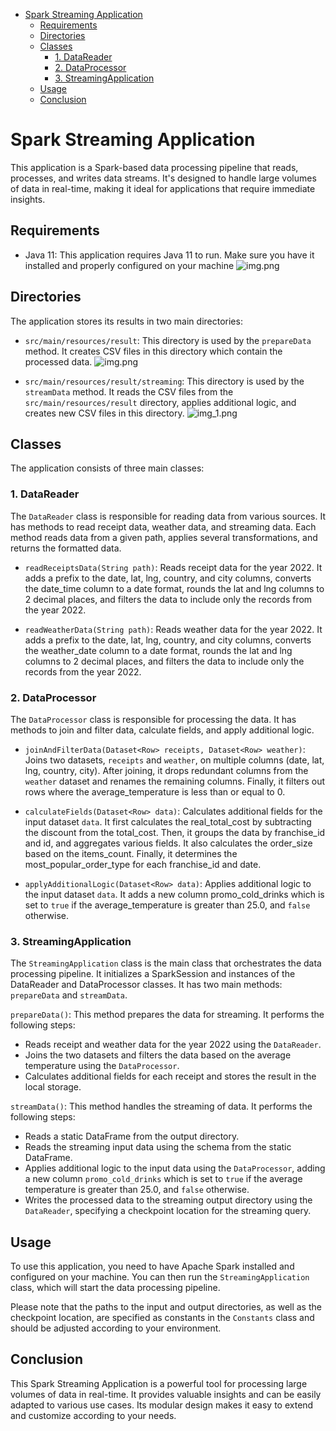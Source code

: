 <!-- TOC -->
* [Spark Streaming Application](#spark-streaming-application)
  * [Requirements](#requirements)
  * [Directories](#directories)
  * [Classes](#classes)
    * [1. DataReader](#1-datareader)
    * [2. DataProcessor](#2-dataprocessor)
    * [3. StreamingApplication](#3-streamingapplication)
  * [Usage](#usage)
  * [Conclusion](#conclusion)
<!-- TOC -->

# Spark Streaming Application

This application is a Spark-based data processing pipeline that reads, processes, and writes data streams. It's designed to handle large volumes of data in real-time, making it ideal for applications that require immediate insights.

## Requirements

- Java 11: This application requires Java 11 to run. Make sure you have it installed and properly configured on your machine
  ![img.png](src/main/resources/images/java11.png)

## Directories

The application stores its results in two main directories:

- `src/main/resources/result`: This directory is used by the `prepareData` method. It creates CSV files in this directory which contain the processed data.
![img.png](src/main/resources/images/result.png)

- `src/main/resources/result/streaming`: This directory is used by the `streamData` method. It reads the CSV files from the `src/main/resources/result` directory, applies additional logic, and creates new CSV files in this directory.
![img_1.png](src/main/resources/images/streaming.png)

## Classes

The application consists of three main classes:

### 1. DataReader

The `DataReader` class is responsible for reading data from various sources. It has methods to read receipt data, weather data, and streaming data. Each method reads data from a given path, applies several transformations, and returns the formatted data.

- `readReceiptsData(String path)`: Reads receipt data for the year 2022. It adds a prefix to the date, lat, lng, country, and city columns, converts the date_time column to a date format, rounds the lat and lng columns to 2 decimal places, and filters the data to include only the records from the year 2022.

- `readWeatherData(String path)`: Reads weather data for the year 2022. It adds a prefix to the date, lat, lng, country, and city columns, converts the weather_date column to a date format, rounds the lat and lng columns to 2 decimal places, and filters the data to include only the records from the year 2022.

### 2. DataProcessor

The `DataProcessor` class is responsible for processing the data. It has methods to join and filter data, calculate fields, and apply additional logic.

- `joinAndFilterData(Dataset<Row> receipts, Dataset<Row> weather)`: Joins two datasets, `receipts` and `weather`, on multiple columns (date, lat, lng, country, city). After joining, it drops redundant columns from the `weather` dataset and renames the remaining columns. Finally, it filters out rows where the average_temperature is less than or equal to 0.

- `calculateFields(Dataset<Row> data)`: Calculates additional fields for the input dataset `data`. It first calculates the real_total_cost by subtracting the discount from the total_cost. Then, it groups the data by franchise_id and id, and aggregates various fields. It also calculates the order_size based on the items_count. Finally, it determines the most_popular_order_type for each franchise_id and date.

- `applyAdditionalLogic(Dataset<Row> data)`: Applies additional logic to the input dataset `data`. It adds a new column promo_cold_drinks which is set to `true` if the average_temperature is greater than 25.0, and `false` otherwise.

### 3. StreamingApplication

The `StreamingApplication` class is the main class that orchestrates the data processing pipeline. It initializes a SparkSession and instances of the DataReader and DataProcessor classes. It has two main methods: `prepareData` and `streamData`.

`prepareData()`: This method prepares the data for streaming. It performs the following steps:
 - Reads receipt and weather data for the year 2022 using the `DataReader`.
 - Joins the two datasets and filters the data based on the average temperature using the `DataProcessor`.
 - Calculates additional fields for each receipt and stores the result in the local storage.

`streamData()`: This method handles the streaming of data. It performs the following steps:
 - Reads a static DataFrame from the output directory.
 - Reads the streaming input data using the schema from the static DataFrame.
 - Applies additional logic to the input data using the `DataProcessor`, adding a new column `promo_cold_drinks` which is set to `true` if the average temperature is greater than 25.0, and `false` otherwise.
 - Writes the processed data to the streaming output directory using the `DataReader`, specifying a checkpoint location for the streaming query.

## Usage

To use this application, you need to have Apache Spark installed and configured on your machine. You can then run the `StreamingApplication` class, which will start the data processing pipeline.

Please note that the paths to the input and output directories, as well as the checkpoint location, are specified as constants in the `Constants` class and should be adjusted according to your environment.

## Conclusion

This Spark Streaming Application is a powerful tool for processing large volumes of data in real-time. It provides valuable insights and can be easily adapted to various use cases. Its modular design makes it easy to extend and customize according to your needs.
